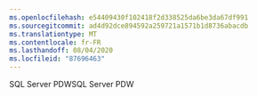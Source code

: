 ```yaml
---
ms.openlocfilehash: e54409430f102418f2d338525da6be3da67df991
ms.sourcegitcommit: ad4d92dce894592a259721a1571b1d8736abacdb
ms.translationtype: MT
ms.contentlocale: fr-FR
ms.lasthandoff: 08/04/2020
ms.locfileid: "87696463"
---
```

<span data-ttu-id="d6bb3-101">SQL Server PDW</span><span class="sxs-lookup"><span data-stu-id="d6bb3-101">SQL Server PDW</span></span>
